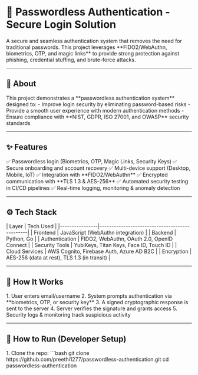 <h1>🔐 Passwordless Authentication - Secure Login Solution  </h1>
A secure and seamless authentication system that removes the need for traditional passwords.  
This project leverages **FIDO2/WebAuthn, biometrics, OTP, and magic links** to provide strong protection against phishing, credential stuffing, and brute-force attacks.  

---

<h2>📌 About  </h2>
This project demonstrates a **passwordless authentication system** designed to: 
- Improve login security by eliminating password-based risks  
- Provide a smooth user experience with modern authentication methods  
- Ensure compliance with **NIST, GDPR, ISO 27001, and OWASP** security standards  

---

<h2>✨ Features  </h2>
✅ Passwordless login (Biometrics, OTP, Magic Links, Security Keys)  
✅ Secure onboarding and account recovery  
✅ Multi-device support (Desktop, Mobile, IoT)  
✅ Integration with **FIDO2/WebAuthn**  
✅ Encrypted communication with **TLS 1.3 & AES-256**  
✅ Automated security testing in CI/CD pipelines  
✅ Real-time logging, monitoring & anomaly detection  

---

<h2> ⚙️ Tech Stack  </h2>
| Layer          | Tech Used                                      |  
|----------------|-----------------------------------------------|  
| Frontend       | JavaScript (WebAuthn integration)             |  
| Backend        | Python, Go                                    |  
| Authentication | FIDO2, WebAuthn, OAuth 2.0, OpenID Connect    |  
| Security Tools | YubiKeys, Titan Keys, Face ID, Touch ID       |  
| Cloud Services | AWS Cognito, Firebase Auth, Azure AD B2C      |  
| Encryption     | AES-256 (data at rest), TLS 1.3 (in transit)  |  

---

<h2> 🧠 How It Works  </h2>
1. User enters email/username  
2. System prompts authentication via **biometrics, OTP, or security key**  
3. A signed cryptographic response is sent to the server  
4. Server verifies the signature and grants access  
5. Security logs & monitoring track suspicious activity  

---

<h2> 🧩 How to Run (Developer Setup)  </h2>
1. Clone the repo:  
   ```bash
   git clone https://github.com/preethi1277/passwordless-authentication.git
   cd passwordless-authentication

